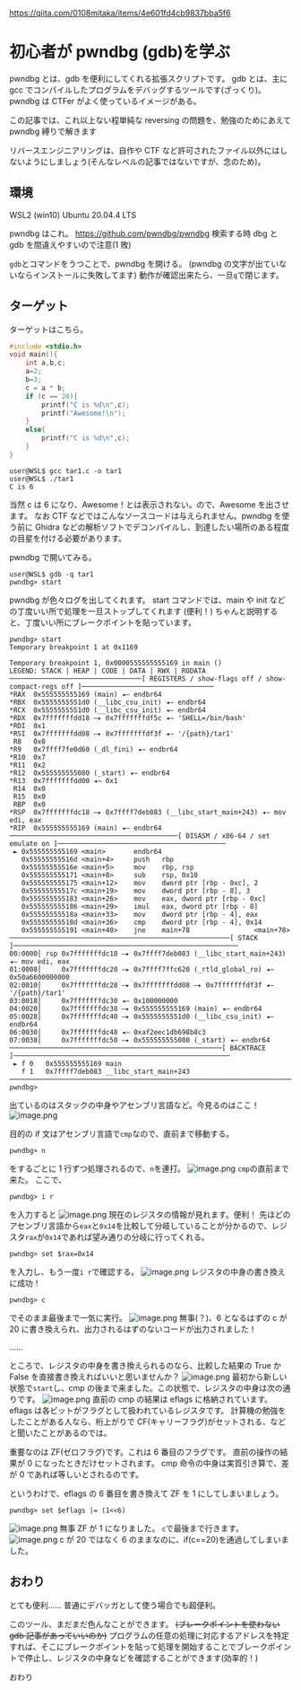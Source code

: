 https://qiita.com/0108mitaka/items/4e601fd4cb9837bba5f6

# 初心者が pwndbg (gdb)を学ぶ

pwndbg とは、gdb を便利にしてくれる拡張スクリプトです。
gdb とは、主に gcc でコンパイルしたプログラムをデバッグするツールです(ざっくり)。
pwndbg は CTFer がよく使っているイメージがある。

この記事では、これ以上ない程単純な reversing の問題を、勉強のためにあえて pwndbg 縛りで解きます

リバースエンジニアリングは、自作や CTF など許可されたファイル以外にはしないようにしましょう(そんなレベルの記事ではないですが、念のため)。

## 環境

WSL2 (win10)
Ubuntu 20.04.4 LTS

pwndbg はこれ。
https://github.com/pwndbg/pwndbg
検索する時 dbg と gdb を間違えやすいので注意(1 敗)

`gdb`とコマンドをうつことで、pwndbg を開ける。
(pwndbg の文字が出ていないならインストールに失敗してます)
動作が確認出来たら、一旦`q`で閉じます。

## ターゲット

ターゲットはこちら。

```c:tar1.c
#include <stdio.h>
void main(){
    int a,b,c;
    a=2;
    b=3;
    c = a * b;
    if (c == 20){
        printf("C is %d\n",c);
        printf("Awesome!\n");
    }
    else{
        printf("C is %d\n",c);
    }
}
```

```
user@WSL$ gcc tar1.c -o tar1
user@WSL$ ./tar1
C is 6
```

当然 c は 6 になり、Awesome！とは表示されない。ので、Awesome を出させます。
なお CTF などではこんなソースコードは与えられません。pwndbg を使う前に Ghidra などの解析ソフトでデコンパイルし、到達したい場所のある程度の目星を付ける必要があります。

pwndbg で開いてみる。

```
user@WSL$ gdb -q tar1
pwndbg> start
```

pwndbg が色々ログを出してくれます。
start コマンドでは、main や init などの丁度いい所で処理を一旦ストップしてくれます (便利！)
ちゃんと説明すると、丁度いい所にブレークポイントを貼っています。

```
pwndbg> start
Temporary breakpoint 1 at 0x1169

Temporary breakpoint 1, 0x0000555555555169 in main ()
LEGEND: STACK | HEAP | CODE | DATA | RWX | RODATA
─────────────────────────────────[ REGISTERS / show-flags off / show-compact-regs off ]─────────────────────────────────
*RAX  0x555555555169 (main) ◂— endbr64
*RBX  0x5555555551d0 (__libc_csu_init) ◂— endbr64
*RCX  0x5555555551d0 (__libc_csu_init) ◂— endbr64
*RDX  0x7fffffffdd18 —▸ 0x7fffffffdf5c ◂— 'SHELL=/bin/bash'
*RDI  0x1
*RSI  0x7fffffffdd08 —▸ 0x7fffffffdf3f ◂— '/{path}/tar1'
 R8   0x0
*R9   0x7ffff7fe0d60 (_dl_fini) ◂— endbr64
*R10  0x7
*R11  0x2
*R12  0x555555555080 (_start) ◂— endbr64
*R13  0x7fffffffdd00 ◂— 0x1
 R14  0x0
 R15  0x0
 RBP  0x0
*RSP  0x7fffffffdc18 —▸ 0x7ffff7deb083 (__libc_start_main+243) ◂— mov edi, eax
*RIP  0x555555555169 (main) ◂— endbr64
──────────────────────────────────────────[ DISASM / x86-64 / set emulate on ]──────────────────────────────────────────
 ► 0x555555555169 <main>       endbr64
   0x55555555516d <main+4>     push   rbp
   0x55555555516e <main+5>     mov    rbp, rsp
   0x555555555171 <main+8>     sub    rsp, 0x10
   0x555555555175 <main+12>    mov    dword ptr [rbp - 0xc], 2
   0x55555555517c <main+19>    mov    dword ptr [rbp - 8], 3
   0x555555555183 <main+26>    mov    eax, dword ptr [rbp - 0xc]
   0x555555555186 <main+29>    imul   eax, dword ptr [rbp - 8]
   0x55555555518a <main+33>    mov    dword ptr [rbp - 4], eax
   0x55555555518d <main+36>    cmp    dword ptr [rbp - 4], 0x14
   0x555555555191 <main+40>    jne    main+78                <main+78>
───────────────────────────────────────────────────────[ STACK ]────────────────────────────────────────────────────────
00:0000│ rsp 0x7fffffffdc18 —▸ 0x7ffff7deb083 (__libc_start_main+243) ◂— mov edi, eax
01:0008│     0x7fffffffdc20 —▸ 0x7ffff7ffc620 (_rtld_global_ro) ◂— 0x50a6600000000
02:0010│     0x7fffffffdc28 —▸ 0x7fffffffdd08 —▸ 0x7fffffffdf3f ◂— '/{path}/tar1'
03:0018│     0x7fffffffdc30 ◂— 0x100000000
04:0020│     0x7fffffffdc38 —▸ 0x555555555169 (main) ◂— endbr64
05:0028│     0x7fffffffdc40 —▸ 0x5555555551d0 (__libc_csu_init) ◂— endbr64
06:0030│     0x7fffffffdc48 ◂— 0xaf2eec1db698b8c3
07:0038│     0x7fffffffdc50 —▸ 0x555555555080 (_start) ◂— endbr64
─────────────────────────────────────────────────────[ BACKTRACE ]──────────────────────────────────────────────────────
 ► f 0   0x555555555169 main
   f 1   0x7ffff7deb083 __libc_start_main+243
────────────────────────────────────────────────────────────────────────────────────────────────────────────────────────
pwndbg>
```

出ているのはスタックの中身やアセンブリ言語など。今見るのはここ！
![image.png](https://qiita-image-store.s3.ap-northeast-1.amazonaws.com/0/609800/ea8f8a99-abec-3730-7132-e770ee464835.png)

目的の if 文はアセンブリ言語で`cmp`なので、直前まで移動する。

```
pwndbg> n
```

をするごとに 1 行ずつ処理されるので、`n`を連打。
![image.png](https://qiita-image-store.s3.ap-northeast-1.amazonaws.com/0/609800/369836d7-e280-3977-0aa5-a8e318bb7bdb.png)
`cmp`の直前まで来た。
ここで、

```
pwndbg> i r
```

を入力すると
![image.png](https://qiita-image-store.s3.ap-northeast-1.amazonaws.com/0/609800/edcc730f-f0d9-a530-fd15-059a0e0b782a.png)
現在のレジスタの情報が見れます。便利！
先ほどのアセンブリ言語から`eax`と`0x14`を比較して分岐していることが分かるので、レジスタ`rax`が`0x14`であれば望み通りの分岐に行ってくれる。

```
pwndbg> set $rax=0x14
```

を入力し、もう一度`i r`で確認する。
![image.png](https://qiita-image-store.s3.ap-northeast-1.amazonaws.com/0/609800/24dc9cd0-d6bf-b7f5-54d6-e62a1ed700d4.png)
レジスタの中身の書き換えに成功！

```
pwndbg> c
```

でそのまま最後まで一気に実行。
![image.png](https://qiita-image-store.s3.ap-northeast-1.amazonaws.com/0/609800/f41129b4-6276-bf57-5e7f-3bb3cbef69ef.png)
無事(？)、6 となるはずの c が 20 に書き換えられ、出力されるはずのないコードが出力されました！

......

ところで、レジスタの中身を書き換えられるのなら、比較した結果の True か False を直接書き換えればいいと思いませんか？
![image.png](https://qiita-image-store.s3.ap-northeast-1.amazonaws.com/0/609800/fce788dc-4fd1-0d95-fe40-e196d77f7088.png)
最初から新しい状態で`start`し、cmp の後まで来ました。この状態で、レジスタの中身は次の通りです。
![image.png](https://qiita-image-store.s3.ap-northeast-1.amazonaws.com/0/609800/f435c817-0d98-a400-c171-a45fa43de834.png)
直前の cmp の結果は eflags に格納されています。eflags は各ビットがフラグとして扱われているレジスタです。
計算機の勉強をしたことがある人なら、桁上がりで CF(キャリーフラグ)がセットされる、などと聞いたことがあるのでは。

重要なのは ZF(ゼロフラグ)です。これは 6 番目のフラグです。
直前の操作の結果が 0 になったときだけセットされます。
cmp 命令の中身は実質引き算で、差が 0 であれば等しいとされるのです。

というわけで、eflags の 6 番目を書き換えて ZF を 1 にしてしまいましょう。

```
pwndbg> set $eflags |= (1<<6)
```

![image.png](https://qiita-image-store.s3.ap-northeast-1.amazonaws.com/0/609800/e7219835-1a3c-711e-5316-946315aaa4bc.png)
無事 ZF が 1 になりました。
`c`で最後まで行きます。
![image.png](https://qiita-image-store.s3.ap-northeast-1.amazonaws.com/0/609800/0d42c50e-74c3-7a93-7433-0500ab5ff91c.png)
c が 20 ではなく 6 のままなのに、if(c==20)を通過してしまいました。

## おわり

とても便利……
普通にデバッガとして使う場合でも超便利。

このツール、まだまだ色んなことができます。
~~(ブレークポイントを使わない gdb 記事があっていいのか)~~
プログラムの任意の処理に対応するアドレスを特定すれば、そこにブレークポイントを貼って処理を開始することでブレークポイントで停止し、レジスタの中身などを確認することができます(効率的！)

おわり
